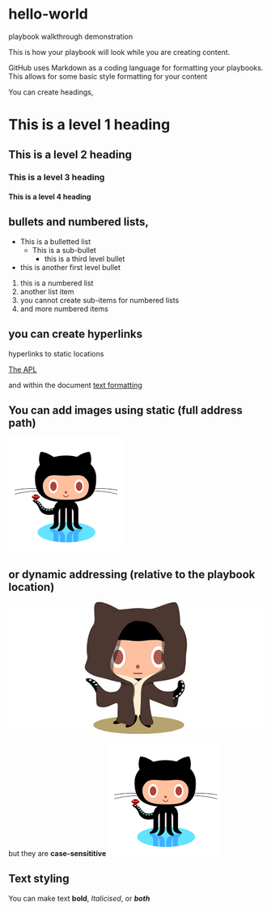 # hello-world
playbook walkthrough demonstration


This is how your playbook will look while you are creating content.

GitHub uses Markdown as a coding language for formatting your playbooks.  This allows for some basic style formatting for your content

You can create headings,

# This is a level 1 heading
## This is a level 2 heading
### This is a level 3 heading
#### This is a level 4 heading

## bullets and numbered lists,

* This is a bulletted list
  * This is a sub-bullet
    * this is a third level bullet
* this is another first level bullet

1. this is a numbered list
1. another list item
  1.  you cannot create sub-items for numbered lists
1.  and more numbered items

## you can create hyperlinks

hyperlinks to static locations

[The APL](https://www.idmanagement.gov/IDM/IDMFicamProductSearchPage)

and within the document
[text formatting](#text-styling)

## You can add images using static (full address path)
![GitHub Logo](https://github.com/Protiviti-JSargent/hello-world/blob/readme-edits/GitHub.png)

## or dynamic addressing (relative to the playbook location)
![check your spelling](github404.jpg)

but they are **case-sensititive**
![check your spelling](github.png)

## Text styling

You can make text **bold**, *Italicised*, or ***both***


